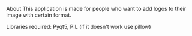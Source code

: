 About
  This application is made for people who want to add logos to their image with certain format.
  
Libraries required:
  Pyqt5,
  PIL (if it doesn't work use pillow)
